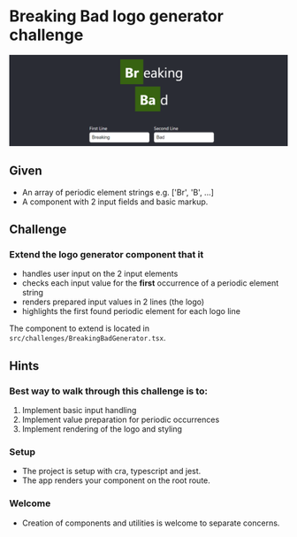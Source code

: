 # Breaking Bad logo generator challenge

![Drag Racing](public/img/breaking_bad_example.png)

## Given
- An array of periodic element strings e.g. ['Br', 'B', ...]
- A component with 2 input fields and basic markup.

##  Challenge
### Extend the logo generator component that it

 - handles user input on the 2 input elements
 - checks each input value for the **first** occurrence of a periodic element string
 - renders prepared input values in 2 lines (the logo)
 - highlights the first found periodic element for each logo line

The component to extend is located in `src/challenges/BreakingBadGenerator.tsx`.

## Hints

### Best way to walk through this challenge is to:
1. Implement basic input handling
2. Implement value preparation for periodic occurrences
3. Implement rendering of the logo and styling

### Setup
- The project is setup with cra, typescript and jest.
- The app renders your component on the root route.

### Welcome
- Creation of components and utilities is welcome to separate concerns.